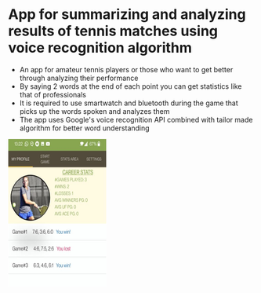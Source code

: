 # App for summarizing and analyzing results of tennis matches using voice recognition algorithm

* An app for amateur tennis players or those who want to get better through analyzing their performance
* By saying 2 words at the end of each point you can get statistics like that of professionals
* It is required to use smartwatch and bluetooth during the game that picks up the words spoken and analyzes them
* The app uses Google's voice recognition API combined with tailor made algorithm for better word understanding

<img src="https://github.com/orsho/StatsMe1/blob/master/other%20things/home_.JPG" width="200" height="300">
